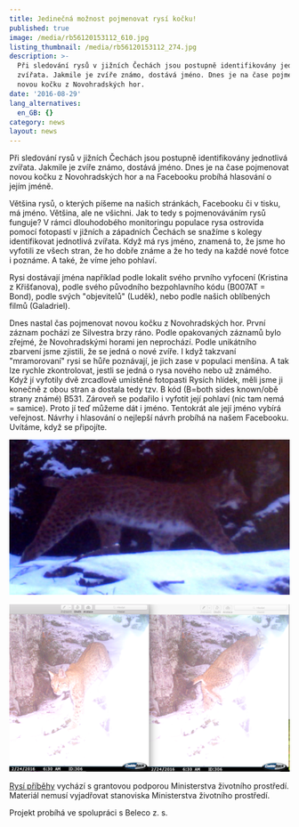 ```yaml
---
title: Jedinečná možnost pojmenovat rysí kočku!
published: true
image: /media/rb56120153112_610.jpg
listing_thumbnail: /media/rb56120153112_274.jpg
description: >-
  Při sledování rysů v jižních Čechách jsou postupně identifikovány jednotlivá
  zvířata. Jakmile je zvíře známo, dostává jméno. Dnes je na čase pojmenovat
  novou kočku z Novohradských hor. 
date: '2016-08-29'
lang_alternatives:
  en_GB: {}
category: news
layout: news
---
```

Při sledování rysů v jižních Čechách jsou postupně identifikovány jednotlivá zvířata. Jakmile je zvíře známo, dostává jméno. Dnes je na čase pojmenovat novou kočku z Novohradských hor a na Facebooku probíhá hlasování o jejím jméně. 

Většina rysů, o kterých píšeme na našich stránkách, Facebooku či v tisku, má jméno. Většina, ale ne všichni. Jak to tedy s pojmenováváním rysů funguje? V rámci dlouhodobého monitoringu populace rysa ostrovida pomocí fotopastí v jižních a západních Čechách se snažíme s kolegy identifikovat jednotlivá zvířata. Když má rys jméno, znamená to, že jsme ho vyfotili ze všech stran, že ho dobře známe a že ho tedy na každé nové fotce i poznáme. A také, že víme jeho pohlaví. 

Rysi dostávají jména například podle lokalit svého prvního vyfocení (Kristina z Křišťanova), podle svého původního bezpohlavního kódu (B007AT = Bond), podle svých "objevitelů" (Luděk), nebo podle našich oblíbených filmů (Galadriel). 

Dnes nastal čas pojmenovat novou kočku z Novohradských hor. První záznam pochází ze Silvestra brzy ráno. Podle opakovaných záznamů bylo zřejmé, že Novohradskými horami jen neprochází. Podle unikátního zbarvení jsme zjistili, že se jedná o nové zvíře. I když takzvaní "mramorovaní" rysi se hůře poznávají, je jich zase v populaci menšina. A tak lze rychle zkontrolovat, jestli se jedná o rysa nového nebo už známého. Když jí vyfotily dvě zrcadlově umístěné fotopasti Rysích hlídek, měli jsme ji konečně z obou stran a dostala tedy tzv. B kód (B=both sides known/obě strany známé) B531. Zároveň se podařilo i vyfotit její pohlaví (nic tam nemá = samice). Proto jí teď můžeme dát i jméno. Tentokrát ale její jméno vybírá veřejnost. Návrhy i hlasování o nejlepší návrh probíhá na našem Facebooku. Uvítáme, když se připojíte.

![](/media/cdy00072rys_tuning_610.jpg)

![](/media/2016-08-29_610.png)

[Rysí příběhy](/projects/rysi-pribehy.html) vychází s grantovou podporou Ministerstva životního prostředí. Materiál nemusí vyjadřovat stanoviska Ministerstva životního prostředí.

Projekt probíhá ve spolupráci s Beleco z. s.
